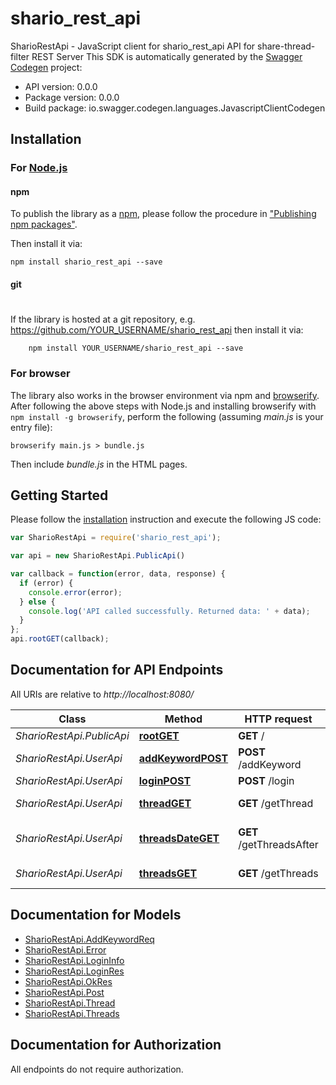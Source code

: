 # shario_rest_api

SharioRestApi - JavaScript client for shario_rest_api
API for share-thread-filter REST Server
This SDK is automatically generated by the [Swagger Codegen](https://github.com/swagger-api/swagger-codegen) project:

- API version: 0.0.0
- Package version: 0.0.0
- Build package: io.swagger.codegen.languages.JavascriptClientCodegen

## Installation

### For [Node.js](https://nodejs.org/)

#### npm

To publish the library as a [npm](https://www.npmjs.com/),
please follow the procedure in ["Publishing npm packages"](https://docs.npmjs.com/getting-started/publishing-npm-packages).

Then install it via:

```shell
npm install shario_rest_api --save
```

#### git
#
If the library is hosted at a git repository, e.g.
https://github.com/YOUR_USERNAME/shario_rest_api
then install it via:

```shell
    npm install YOUR_USERNAME/shario_rest_api --save
```

### For browser

The library also works in the browser environment via npm and [browserify](http://browserify.org/). After following
the above steps with Node.js and installing browserify with `npm install -g browserify`,
perform the following (assuming *main.js* is your entry file):

```shell
browserify main.js > bundle.js
```

Then include *bundle.js* in the HTML pages.

## Getting Started

Please follow the [installation](#installation) instruction and execute the following JS code:

```javascript
var SharioRestApi = require('shario_rest_api');

var api = new SharioRestApi.PublicApi()

var callback = function(error, data, response) {
  if (error) {
    console.error(error);
  } else {
    console.log('API called successfully. Returned data: ' + data);
  }
};
api.rootGET(callback);

```

## Documentation for API Endpoints

All URIs are relative to *http://localhost:8080/*

Class | Method | HTTP request | Description
------------ | ------------- | ------------- | -------------
*SharioRestApi.PublicApi* | [**rootGET**](docs/PublicApi.md#rootGET) | **GET** / | nothing
*SharioRestApi.UserApi* | [**addKeywordPOST**](docs/UserApi.md#addKeywordPOST) | **POST** /addKeyword | new keyword
*SharioRestApi.UserApi* | [**loginPOST**](docs/UserApi.md#loginPOST) | **POST** /login | login
*SharioRestApi.UserApi* | [**threadGET**](docs/UserApi.md#threadGET) | **GET** /getThread | get Thread by id
*SharioRestApi.UserApi* | [**threadsDateGET**](docs/UserApi.md#threadsDateGET) | **GET** /getThreadsAfter | get Threads after a date
*SharioRestApi.UserApi* | [**threadsGET**](docs/UserApi.md#threadsGET) | **GET** /getThreads | get All Threads


## Documentation for Models

 - [SharioRestApi.AddKeywordReq](docs/AddKeywordReq.md)
 - [SharioRestApi.Error](docs/Error.md)
 - [SharioRestApi.LoginInfo](docs/LoginInfo.md)
 - [SharioRestApi.LoginRes](docs/LoginRes.md)
 - [SharioRestApi.OkRes](docs/OkRes.md)
 - [SharioRestApi.Post](docs/Post.md)
 - [SharioRestApi.Thread](docs/Thread.md)
 - [SharioRestApi.Threads](docs/Threads.md)


## Documentation for Authorization

 All endpoints do not require authorization.

